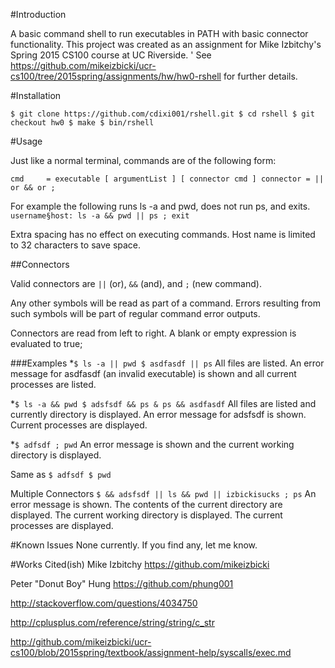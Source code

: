 #Introduction

A basic command shell to run executables in PATH with basic connector functionality. This project was created as an assignment for Mike Izbitchy's Spring 2015 CS100 course at UC Riverside.
'
See <https://github.com/mikeizbicki/ucr-cs100/tree/2015spring/assignments/hw/hw0-rshell> for further details.

#Installation

`
$ git clone https://github.com/cdixi001/rshell.git
$ cd rshell
$ git checkout hw0
$ make
$ bin/rshell
`

#Usage

Just like a normal terminal, commands are of the following form:

`
cmd 	= executable [ argumentList ] [ connector cmd ]
connector = || or && or ;
`

For example the following runs ls -a and pwd, does not run ps, and exits.
`
username§host: ls -a && pwd || ps ; exit
`

Extra spacing has no effect on executing commands. Host name is limited to 32 characters to save space.

##Connectors

Valid connectors are `||` (or), `&&` (and), and `;` (new command).

Any other symbols will be read as part of a command. Errors resulting from such symbols will be part of regular command error outputs.

Connectors are read from left to right. A blank or empty expression is evaluated to true;

###Examples
*`
$ ls -a || pwd
$ asdfasdf || ps
`
All files are listed. An error message for asdfasdf (an invalid executable) is shown and all current processes are listed.

*`
$ ls -a && pwd
$ adsfsdf && ps
& ps && asdfasdf
`
All files are listed and currently directory is displayed. An error message for adsfsdf is shown. Current processes are displayed.

*`
$ adfsdf ; pwd
`
An error message is shown and the current working directory is displayed.

Same as
`$ adfsdf
$ pwd
`

Multiple Connectors
`
$ && adsfsdf || ls && pwd || izbickisucks ; ps
`
An error message is shown. The contents of the current directory are displayed. The current working directory is displayed. The current processes are displayed.

#Known Issues
None currently. If you find any, let me know. 

#Works Cited(ish)
Mike Izbitchy <https://github.com/mikeizbicki>

Peter "Donut Boy" Hung <https://github.com/phung001>

<http://stackoverflow.com/questions/4034750>

<http://cplusplus.com/reference/string/string/c_str>

<http://github.com/mikeizbicki/ucr-cs100/blob/2015spring/textbook/assignment-help/syscalls/exec.md>
